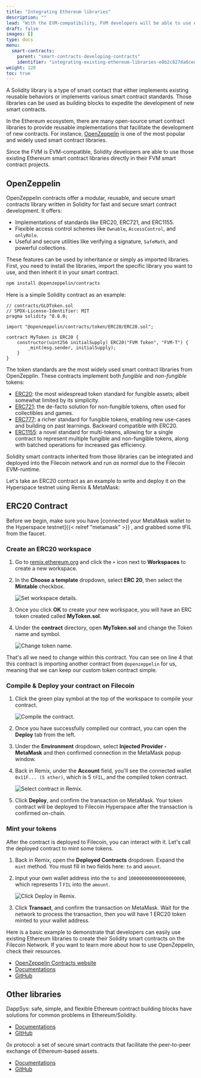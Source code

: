 ```yaml
---
title: "Integrating Ethereum libraries"
description: ""
lead: "With the EVM-compatibility, FVM developers will be able to use existing Ethereum smart contract libraries to build and deploy solidity smart contract on the Filecoin network."
draft: false
images: []
type: docs
menu:
  smart-contracts:
    parent: "smart-contracts-developing-contracts"
    identifier: "integrating-existing-ethereum-libraries-e0b2c827da6ced7e92bfaf452add675c"
weight: 120
toc: true
---
```


A Solidity library is a type of smart contact that either implements existing reusable behaviors or implements various smart contract standards. Those libraries can be used as building blocks to expedite the development of new smart contracts.

In the Ethereum ecosystem, there are many open-source smart contract libraries to provide reusable implementations that facilitate the development of new contracts. For instance, [OpenZeppelin](https://www.openzeppelin.com/contracts) is one of the most popular and widely used smart contract libraries.

Since the FVM is EVM-compatible, Solidity developers are able to use those existing Ethereum smart contract libraries directly in their FVM smart contract projects.

## OpenZeppelin

OpenZeppelin contracts offer a modular, reusable, and secure smart contracts library written in Solidity for fast and secure smart contract development. It offers:

- Implementations of standards like ERC20, ERC721, and ERC1155.
- Flexible access control schemes like `Ownable`, `AccessControl`, and `onlyRole`.
- Useful and secure utilities like verifying a signature, `SafeMath`, and powerful collections.

These features can be used by inheritance or simply as imported libraries. First, you need to install the libraries, import the specific library you want to use, and then inherit it in your smart contract.

```bash
npm install @openzeppelin/contracts
```

Here is a simple Solidity contract as an example:

```solidity
// contracts/GLDToken.sol
// SPDX-License-Identifier: MIT
pragma solidity ^0.8.0;

import "@openzeppelin/contracts/token/ERC20/ERC20.sol";

contract MyToken is ERC20 {
    constructor(uint256 initialSupply) ERC20("FVM Token", "FVM-T") {
        _mint(msg.sender, initialSupply);
    }
}
```

The token standards are the most widely used smart contract libraries from OpenZepplin. These contracts implement both _fungible_ and _non-fungible_ tokens:

- [ERC20](https://docs.openzeppelin.com/contracts/4.x/erc20): the most widespread token standard for fungible assets; albeit somewhat limited by its simplicity.
- [ERC721](https://docs.openzeppelin.com/contracts/4.x/erc721): the de-facto solution for non-fungible tokens, often used for collectibles and games.
- [ERC777](https://docs.openzeppelin.com/contracts/4.x/erc777): a richer standard for fungible tokens, enabling new use-cases and building on past learnings. Backward compatible with ERC20.
- [ERC1155](https://docs.openzeppelin.com/contracts/4.x/erc1155): a novel standard for multi-tokens, allowing for a single contract to represent multiple fungible and non-fungible tokens, along with batched operations for increased gas efficiency.

Solidity smart contracts inherited from those libraries can be integrated and deployed into the Filecoin network and run _as normal_ due to the Filecoin EVM-runtime.

Let's take an ERC20 contract as an example to write and deploy it on the Hyperspace testnet using Remix & MetaMask:

## ERC20 Contract

Before we begin, make sure you have [connected your MetaMask wallet to the Hyperspace testnet]{{< relref "metamask" >}} , and grabbed some tFIL from the faucet.

### Create an ERC20 workspace

1. Go to [remix.ethereum.org](https://remix.ethereum.org/) and click the `+` icon next to **Workspaces** to create a new workspace.
2. In the **Choose a template** dropdown, select **ERC 20**, then select the **Mintable** checkbox.

   ![Set workspace details.](create-a-workspace-details.png)

3. Once you click **OK** to create your new workspace, you will have an ERC token created called **MyToken.sol**.
4. Under the **contract** directory, open **MyToken.sol** and change the Token name and symbol.

   ![Change token name.](customize-change-token-name.png)

That's all we need to change within this contract. You can see on line 4 that this contract is importing another contract from `@openzeppelin` for us, meaning that we can keep our custom token contract simple.

### Compile & Deploy your contract on Filecoin

1. Click the green play symbol at the top of the workspace to compile your contract.

   ![Compile the contract.](compile-compile.png)

2. Once you have successfully compiled our contract, you can open the **Deploy** tab from the left.
3. Under the **Environment** dropdown, select **Injected Provider - MetaMask** and then confirmed connection in the MetaMask popup window.
4. Back in Remix, under the **Account** field, you'll see the connected wallet `0x11F... (5 ether)`, which is 5 `tFIL`, and the compiled token contract.

   ![Select contract in Remix.](deploy-select-contract.png)

5. Click **Deploy**, and confirm the transaction on MetaMask. Your token contract will be deployed to Filecoin Hyperspace after the transaction is confirmed on-chain.

### Mint your tokens

After the contract is deployed to Filecoin, you can interact with it. Let's call the deployed contract to mint some tokens.

1. Back in Remix, open the **Deployed Contracts** dropdown. Expand the `mint` method. You must fill in two fields here: `to` and `amount`.
1. Input your own wallet address into the `to` and `100000000000000000000`, which represents 1 `FIL` into the `amount`.

   ![Click Deploy in Remix.](deploy-remix-deploy.png)

1. Click **Transact**, and confirm the transaction on MetaMask. Wait for the network to process the transaction, then you will have 1 ERC20 token minted to your wallet address.

Here is a basic example to demonstrate that developers can easily use existing Ethereum libraries to create their Solidity smart contracts on the Filecoin Network. If you want to learn more about how to use OpenZeppelin, check their resources.

- [OpenZeppelin Contracts website](https://www.openzeppelin.com/contracts)
- [Documentations](https://docs.openzeppelin.com/contracts/4.x/)
- [GitHub](https://github.com/OpenZeppelin/openzeppelin-contracts)

## Other libraries

DappSys: safe, simple, and flexible Ethereum contract building blocks have solutions for common problems in Ethereum/Solidity.

- [Documentations](https://dappsys.readthedocs.io/en/latest/)
- [GItHub](https://github.com/dapphub/dappsys)

0x protocol: a set of secure smart contracts that facilitate the peer-to-peer exchange of Ethereum-based assets.

- [Documentations](https://docs.0x.org/introduction/introduction-to-0x)
- [GitHub](https://github.com/0xProject)
